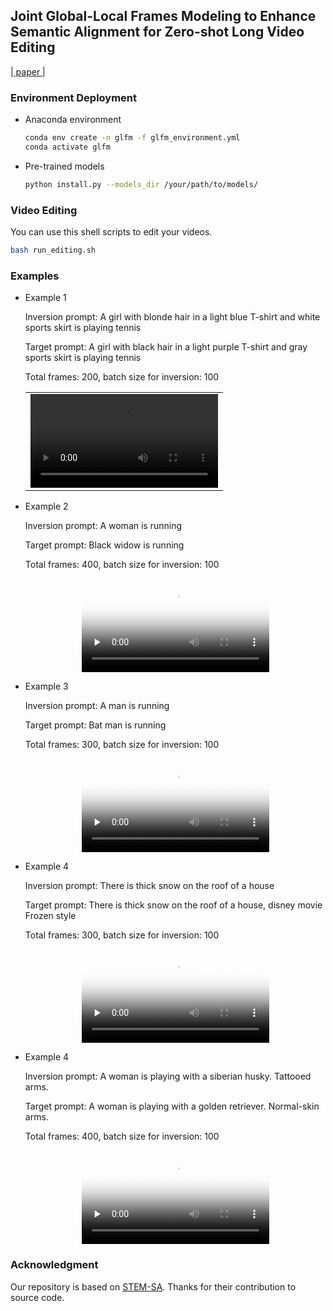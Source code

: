 ## Joint Global-Local Frames Modeling to Enhance Semantic Alignment for Zero-shot Long Video Editing

|[ paper ]()|

### Environment Deployment

+ Anaconda environment
    
    ```bash
    conda env create -n glfm -f glfm_environment.yml
    conda activate glfm 
    ```

+ Pre-trained models
    ```bash
    python install.py --models_dir /your/path/to/models/
    ```
### Video Editing

You can use this shell scripts to edit your videos.
```bash
bash run_editing.sh
```

### Examples

+ Example 1

    Inversion prompt: A girl with blonde hair in a light blue T-shirt and white sports skirt is playing tennis

    Target prompt: A girl with black hair in a light purple T-shirt and gray sports skirt is playing tennis

    Total frames: 200, batch size for inversion: 100

    
    <table class="center">
    <tr>
    <td><video src="[./results/a_girl_play_tennis1_25fps.mp4](https://github.com/MarcYugo/global-local-frames-modeling/blob/main/results/a_girl_play_tennis1_25fps.mp4)" autoplay></td>
    </tr>
    </table>
    

+ Example 2

    Inversion prompt: A woman is running

    Target prompt: Black widow is running

    Total frames: 400, batch size for inversion: 100

    <center>
    <video id="video" controls="" preload="none" poster="封面">
    <source id="mp4" src="./results/a_woman_running_20fps.mp4" type="video/mp4">
    </video>
    </center>

+ Example 3

    Inversion prompt: A man is running

    Target prompt: Bat man is running

    Total frames: 300, batch size for inversion: 100

    <center>
    <video id="video" controls="" preload="none" poster="封面">
    <source id="mp4" src="./results/a_man_running_25fps.mp4" type="video/mp4">
    </video>
    </center>

+ Example 4

    Inversion prompt: There is thick snow on the roof of a house

    Target prompt: There is thick snow on the roof of a house, disney movie Frozen style

    Total frames: 300, batch size for inversion: 100

    <center>
    <video id="video" controls="" preload="none" poster="封面">
    <source id="mp4" src="./results/snow_house_20fps.mp4" type="video/mp4">
    </video>
    </center>

+ Example 4

    Inversion prompt: A woman is playing with a siberian husky. Tattooed arms.

    Target prompt: A woman is playing with a golden retriever. Normal-skin arms.

    Total frames: 400, batch size for inversion: 100

    <center>
    <video id="video" controls="" preload="none" poster="封面">
    <source id="mp4" src="./results/a_dog_play_20fps.mp4" type="video/mp4">
    </video>
    </center>

### Acknowledgment

Our repository is based on [STEM-SA](https://github.com/STEM-Inv/stem-inv). Thanks for their contribution to source code.

